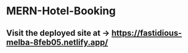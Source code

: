 # MERN-Hotel-Booking

## Visit the deployed site at -> https://fastidious-melba-8feb05.netlify.app/
